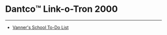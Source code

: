 # Dantco™️ Link-o-Tron 2000

---

- [Vanner's School To-Do List](https://dantco.github.io/VannyList.md)
